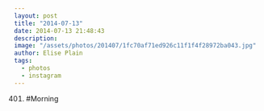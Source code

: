 ```yaml
---
layout: post
title: "2014-07-13"
date: 2014-07-13 21:48:43
description: 
image: "/assets/photos/201407/1fc70af71ed926c11f1f4f28972ba043.jpg"
author: Elise Plain
tags: 
  - photos
  - instagram
---
```


401. #Morning
<p></p>
